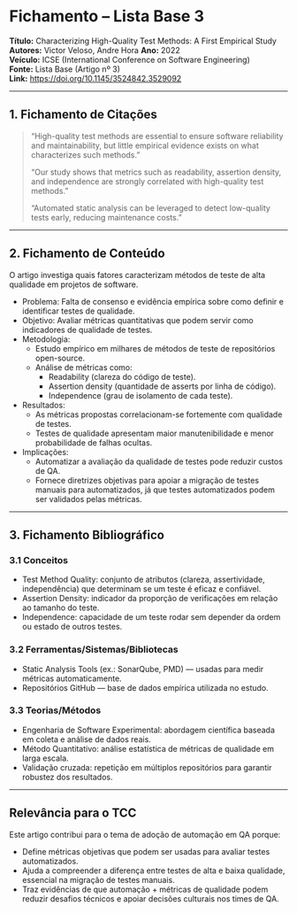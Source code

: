 # Fichamento – Lista Base 3
**Título:** Characterizing High-Quality Test Methods: A First Empirical Study  
**Autores:** Victor Veloso, Andre Hora 
**Ano:** 2022  
**Veículo:** ICSE (International Conference on Software Engineering)  
**Fonte:** Lista Base (Artigo nº 3)  
**Link:** https://doi.org/10.1145/3524842.3529092  

---

## 1. Fichamento de Citações
> “High-quality test methods are essential to ensure software reliability and maintainability, but little empirical evidence exists on what characterizes such methods.”  
>  
> “Our study shows that metrics such as readability, assertion density, and independence are strongly correlated with high-quality test methods.”  
>  
> “Automated static analysis can be leveraged to detect low-quality tests early, reducing maintenance costs.”

---

## 2. Fichamento de Conteúdo
O artigo investiga quais fatores caracterizam métodos de teste de alta qualidade em projetos de software.  
- Problema: Falta de consenso e evidência empírica sobre como definir e identificar testes de qualidade.  
- Objetivo: Avaliar métricas quantitativas que podem servir como indicadores de qualidade de testes.  
- Metodologia:  
  - Estudo empírico em milhares de métodos de teste de repositórios open-source.  
  - Análise de métricas como:  
    - Readability (clareza do código de teste).  
    - Assertion density (quantidade de asserts por linha de código).  
    - Independence (grau de isolamento de cada teste).  
- Resultados:  
  - As métricas propostas correlacionam-se fortemente com qualidade de testes.  
  - Testes de qualidade apresentam maior manutenibilidade e menor probabilidade de falhas ocultas.  
- Implicações:  
  - Automatizar a avaliação da qualidade de testes pode reduzir custos de QA.  
  - Fornece diretrizes objetivas para apoiar a migração de testes manuais para automatizados, já que testes automatizados podem ser validados pelas métricas.  

---

## 3. Fichamento Bibliográfico

### 3.1 Conceitos
- Test Method Quality: conjunto de atributos (clareza, assertividade, independência) que determinam se um teste é eficaz e confiável.  
- Assertion Density: indicador da proporção de verificações em relação ao tamanho do teste.  
- Independence: capacidade de um teste rodar sem depender da ordem ou estado de outros testes.  

### 3.2 Ferramentas/Sistemas/Bibliotecas
- Static Analysis Tools (ex.: SonarQube, PMD) — usadas para medir métricas automaticamente.  
- Repositórios GitHub — base de dados empírica utilizada no estudo.  

### 3.3 Teorias/Métodos
- Engenharia de Software Experimental: abordagem científica baseada em coleta e análise de dados reais.  
- Método Quantitativo: análise estatística de métricas de qualidade em larga escala.  
- Validação cruzada: repetição em múltiplos repositórios para garantir robustez dos resultados.  

---

## Relevância para o TCC
Este artigo contribui para o tema de adoção de automação em QA porque:  
- Define métricas objetivas que podem ser usadas para avaliar testes automatizados.  
- Ajuda a compreender a diferença entre testes de alta e baixa qualidade, essencial na migração de testes manuais.  
- Traz evidências de que automação + métricas de qualidade podem reduzir desafios técnicos e apoiar decisões culturais nos times de QA.

